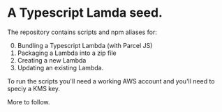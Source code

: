 # A Typescript Lamda seed.

The repository contains scripts and npm aliases for:
 
0. Bundling a Typescript Lambda (with Parcel JS)
0. Packaging a Lambda into a zip file
0. Creating a new Lambda
0. Updating an existing Lambda.

To run the scripts you'll need a working AWS account and you'll need to speciy a KMS key.

More to follow. 
